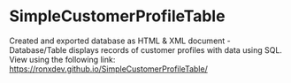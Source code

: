 # SimpleCustomerProfileTable
Created and exported database as HTML & XML document - Database/Table displays records of customer profiles with data using SQL.		
View using the following link: https://ronxdev.github.io/SimpleCustomerProfileTable/
